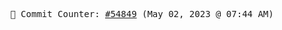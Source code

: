<p align="center">
    <samp>
        📮 Commit Counter: <a href="https://github.com/Javascript-void0/Javascript-void0/commits/main">#54849</a> (May 02, 2023 @ 07:44 AM)
    </samp>
</p>
